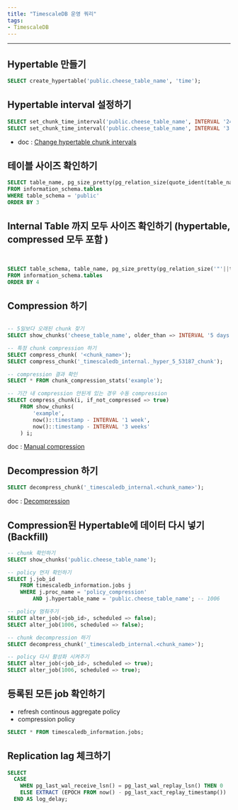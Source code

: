 ```yaml
---
title: "TimescaleDB 운영 쿼리"
tags:
- TimescaleDB
---
```

---

## Hypertable 만들기
```sql
SELECT create_hypertable('public.cheese_table_name', 'time');
```

## Hypertable interval 설정하기
```sql
SELECT set_chunk_time_interval('public.cheese_table_name', INTERVAL '24 hours');
SELECT set_chunk_time_interval('public.cheese_table_name', INTERVAL '3 days');
```
- doc : [Change hypertable chunk intervals](https://docs.timescale.com/timescaledb/latest/how-to-guides/hypertables/change-chunk-intervals/#change-the-chunk-interval-length-on-an-existing-hypertable)

## 테이블 사이즈 확인하기 
```sql
SELECT table_name, pg_size_pretty(pg_relation_size(quote_ident(table_name))) , pg_relation_size(quote_ident(table_name)) 
FROM information_schema.tables 
WHERE table_schema = 'public' 
ORDER BY 3 
```

## Internal Table 까지 모두 사이즈 확인하기 (hypertable, compressed 모두 포함 )
```sql


SELECT table_schema, table_name, pg_size_pretty(pg_relation_size('"'||table_schema||'"."'||table_name||'"')) , pg_relation_size('"'||table_schema||'"."'||table_name||'"') 
FROM information_schema.tables 
ORDER BY 4
```

## Compression 하기
```sql

-- 5일보다 오래된 chunk 찾기 
SELECT show_chunks('cheese_table_name', older_than => INTERVAL '5 days');

-- 특정 chunk compression 하기 
SELECT compress_chunk( '<chunk_name>');
SELECT compress_chunk('_timescaledb_internal._hyper_5_53187_chunk');

-- compression 결과 확인 
SELECT * FROM chunk_compression_stats('example');

-- 기간 내 compression 안된게 있는 경우 수동 compression 
SELECT compress_chunk(i, if_not_compressed => true)
    FROM show_chunks(
        'example',
        now()::timestamp - INTERVAL '1 week',
        now()::timestamp - INTERVAL '3 weeks'
    ) i;

```

doc : [Manual compression](https://docs.timescale.com/timescaledb/latest/how-to-guides/compression/manually-compress-chunks/)

## Decompression 하기
```sql
SELECT decompress_chunk('_timescaledb_internal.<chunk_name>');
```

doc : [Decompression](https://docs.timescale.com/timescaledb/latest/how-to-guides/compression/decompress-chunks/)[](https://docs.timescale.com/timescaledb/latest/how-to-guides/compression/decompress-chunks/)

## Compression된 Hypertable에 데이터 다시 넣기 (Backfill)
```sql
-- chunk 확인하기 
SELECT show_chunks('public.cheese_table_name'); 

-- policy 먼저 확인하기 
SELECT j.job_id
    FROM timescaledb_information.jobs j
    WHERE j.proc_name = 'policy_compression'
        AND j.hypertable_name = 'public.cheese_table_name'; -- 1006

-- policy 멈춰주기 
SELECT alter_job(<job_id>, scheduled => false);
SELECT alter_job(1006, scheduled => false);

-- chunk decompression 하기 
SELECT decompress_chunk('_timescaledb_internal.<chunk_name>');

-- policy 다시 활성화 시켜주기
SELECT alter_job(<job_id>, scheduled => true);
SELECT alter_job(1006, scheduled => true);
```

## 등록된 모든 job 확인하기 
- refresh continous aggregate policy
- compression policy 
```sql
SELECT * FROM timescaledb_information.jobs;
```

## Replication lag 체크하기 
```sql
SELECT 
  CASE 
    WHEN pg_last_wal_receive_lsn() = pg_last_wal_replay_lsn() THEN 0
    ELSE EXTRACT (EPOCH FROM now() - pg_last_xact_replay_timestamp()) 
  END AS log_delay;
```

